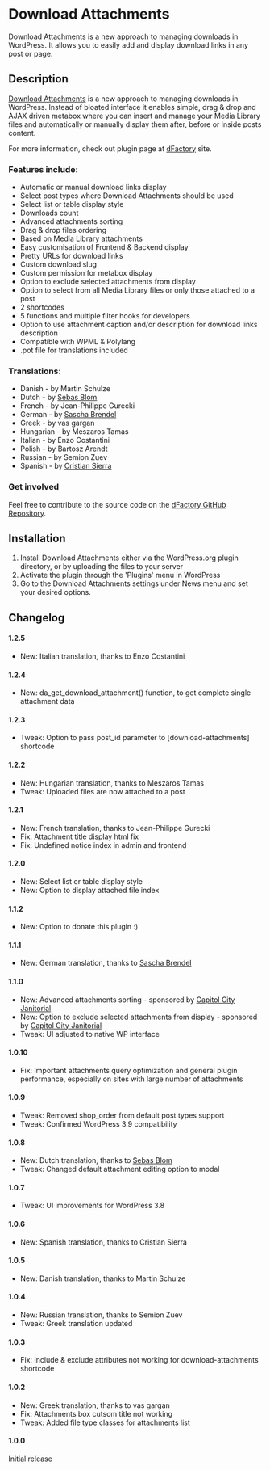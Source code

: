 # Download Attachments #

Download Attachments is a new approach to managing downloads in WordPress. It allows you to easily add and display download links in any post or page.

## Description ##

[Download Attachments](http://www.dfactory.eu/plugins/download-attachments/) is a new approach to managing downloads in WordPress. Instead of bloated interface it enables simple, drag & drop and AJAX driven metabox where you can insert and manage your Media Library files and automatically or manually display them after, before or inside posts content.

For more information, check out plugin page at [dFactory](http://www.dfactory.eu/) site.

### Features include: ###

* Automatic or manual download links display
* Select post types where Download Attachments should be used
* Select list or table display style
* Downloads count
* Advanced attachments sorting
* Drag & drop files ordering
* Based on Media Library attachments
* Easy customisation of Frontend & Backend display
* Pretty URLs for download links
* Custom download slug
* Custom permission for metabox display
* Option to exclude selected attachments from display
* Option to select from all Media Library files or only those attached to a post
* 2 shortcodes
* 5 functions and multiple filter hooks for developers
* Option to use attachment caption and/or description for download links description
* Compatible with WPML & Polylang
* .pot file for translations included

### Translations: ###

* Danish - by Martin Schulze
* Dutch - by [Sebas Blom](http://www.basbva.nl/)
* French - by Jean-Philippe Gurecki
* German - by [Sascha Brendel](http://sascha-brendel.de/blog/)
* Greek - by vas gargan
* Hungarian - by Meszaros Tamas
* Italian - by Enzo Costantini
* Polish - by Bartosz Arendt
* Russian - by Semion Zuev
* Spanish - by [Cristian Sierra](http://www.truedacolor.com/)

### Get involved ###

Feel free to contribute to the source code on the [dFactory GitHub Repository](https://github.com/dfactoryplugins).

## Installation ##

1. Install Download Attachments either via the WordPress.org plugin directory, or by uploading the files to your server
2. Activate the plugin through the 'Plugins' menu in WordPress
3. Go to the Download Attachments settings under News menu and set your desired options.

## Changelog ##

#### 1.2.5 ####
* New: Italian translation, thanks to Enzo Costantini

#### 1.2.4 ####
* New: da_get_download_attachment() function, to get complete single attachment data

#### 1.2.3 ####
* Tweak: Option to pass post_id parameter to [download-attachments] shortcode

#### 1.2.2 ####
* New: Hungarian translation, thanks to Meszaros Tamas
* Tweak: Uploaded files are now attached to a post

#### 1.2.1 ####
* New: French translation, thanks to Jean-Philippe Gurecki
* Fix: Attachment title display html fix
* Fix: Undefined notice index in admin and frontend

#### 1.2.0 ####
* New: Select list or table display style
* New: Option to display attached file index

#### 1.1.2 ####
* New: Option to donate this plugin :)

#### 1.1.1 ####
* New: German translation, thanks to [Sascha Brendel](http://sascha-brendel.de/blog/)

#### 1.1.0 ####
* New: Advanced attachments sorting - sponsored by [Capitol City Janitorial](http://www.ccjanitorial.com/)
* New: Option to exclude selected attachments from display - sponsored by [Capitol City Janitorial](http://www.ccjanitorial.com/)
* Tweak: UI adjusted to native WP interface

#### 1.0.10 ####
* Fix: Important attachments query optimization and general plugin performance, especially on sites with large number of attachments

#### 1.0.9 ####
* Tweak: Removed shop_order from default post types support
* Tweak: Confirmed WordPress 3.9 compatibility

#### 1.0.8 ####
* New: Dutch translation, thanks to [Sebas Blom](http://www.basbva.nl/)
* Tweak: Changed default attachment editing option to modal

#### 1.0.7 ####
* Tweak: UI improvements for WordPress 3.8

#### 1.0.6 ####
* New: Spanish translation, thanks to Cristian Sierra

#### 1.0.5 ####
* New: Danish translation, thanks to Martin Schulze

#### 1.0.4 ####
* New: Russian translation, thanks to Semion Zuev
* Tweak: Greek translation updated

#### 1.0.3 ####
* Fix: Include & exclude attributes not working for download-attachments shortcode

#### 1.0.2 ####
* New: Greek translation, thanks to vas gargan
* Fix: Attachments box cutsom title not working
* Tweak: Added file type classes for attachments list

#### 1.0.0 ###
Initial release